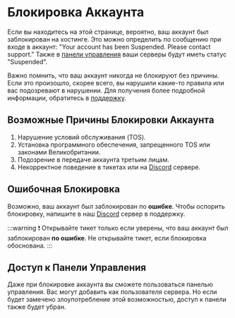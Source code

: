 # Блокировка Аккаунта

Если вы находитесь на этой странице, вероятно, ваш аккаунт был заблокирован на хостинге. Это можно определить по сообщению при входе в аккаунт: "Your account has been Suspended. Please contact support." Также в [панели управления](https://game.pay4fish.cloud) ваши серверы будут иметь статус "Suspended".

Важно помнить, что ваш аккаунт никогда не блокируют без причины. Если это произошло, скорее всего, вы нарушили какие-то правила или вас подозревают в нарушении. Для получения более подробной информации, обратитесь в [поддержку](https://dash.pay4fish.cloud/ticket).

## Возможные Причины Блокировки Аккаунта

1. Нарушение условий обслуживания (TOS).
2. Установка программного обеспечения, запрещенного TOS или законами Великобритании.
3. Подозрение в передаче аккаунта третьим лицам.
4. Некорректное поведение в тикетах или на [Discord](https://discord.gg/pay4fish) сервере.

## Ошибочная Блокировка

Возможно, ваш аккаунт был заблокирован по **ошибке**. Чтобы оспорить блокировку, напишите в наш [Discord](https://discord.gg/pay4fish) сервер в поддержку.

:::warning :exclamation: Открывайте тикет только если уверены, что ваш аккаунт был заблокирован **по ошибке**. Не открывайте тикет, если блокировка обоснована.
:::

## Доступ к Панели Управления

Даже при блокировке аккаунта вы сможете пользоваться панелью управления. Вас могут добавить как пользователя сервера. Но если будет замечено злоупотребление этой возможностью, доступ к панели также будет убран.

